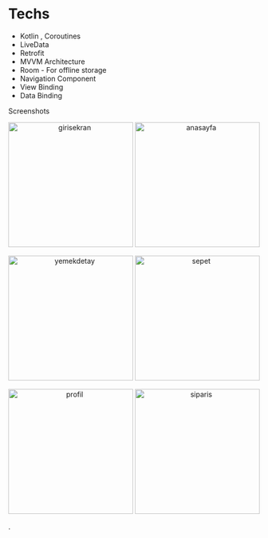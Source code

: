 
# Techs
* Kotlin , Coroutines
* LiveData
* Retrofit
* MVVM Architecture
* Room - For offline storage
* Navigation Component
* View Binding
* Data Binding

Screenshots
<p align="center">
<img src="https://user-images.githubusercontent.com/56016998/154848378-4d0f20ae-56e0-4ea8-9897-8a5675eaff37.png" width="250" title="girisekran">

<img src="https://user-images.githubusercontent.com/56016998/154848301-a01d460b-1d60-48c0-91c9-1c8c3dc1c3f2.png" width="250" title="anasayfa">
 </p>
 <p align="center">
<img src="https://user-images.githubusercontent.com/56016998/154848480-7985c59e-cb42-4b51-b5e3-d6c74fd1ecb3.png" width="250" title="yemekdetay">

<img src="https://user-images.githubusercontent.com/56016998/154848499-fe0a1d7e-0080-490d-918c-7e7427c415a9.png" width="250" title="sepet">
 </p>
 <p align="center">
<img src="https://user-images.githubusercontent.com/56016998/154848551-a05f063b-f258-44cc-b45d-3b7953ef474a.png" width="250" title="profil">

<img src="https://user-images.githubusercontent.com/56016998/154848553-0e9ce710-3f30-4cf6-bdd6-962447ceadbc.png" width="250" title="siparis">
 </p>

.

